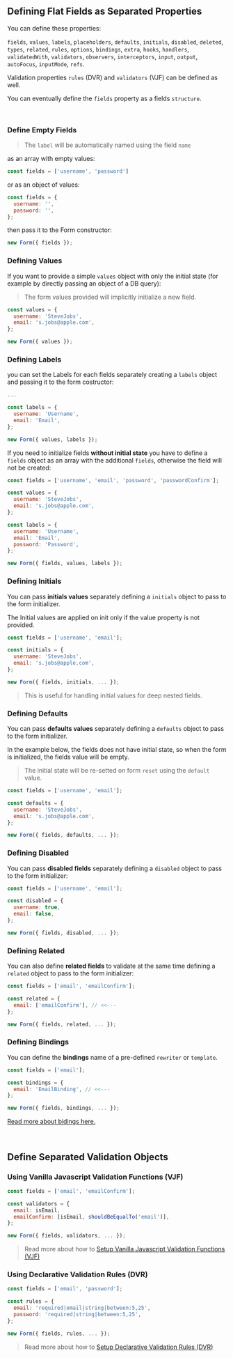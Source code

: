 ## Defining Flat Fields as Separated Properties

You can define these properties:

`fields`, `values`, `labels`, `placeholders`, `defaults`, `initials`, `disabled`, `deleted`, `types`, `related`, `rules`,  `options`, `bindings`, `extra`, `hooks`, `handlers`, `validatedWith`, `validators`, `observers`, `interceptors`, `input`, `output`, `autoFocus`, `inputMode`, `refs`.

Validation properties `rules` (DVR) and `validators` (VJF) can be defined as well.

You can eventually define the `fields` property as a fields `structure`.

<br>

### Define Empty Fields

> The `label` will be automatically named using the field `name`

as an array with empty values:

```javascript
const fields = ['username', 'password']
```

or as an object of values:

```javascript
const fields = {
  username: '',
  password: '',
};
```

then pass it to the Form constructor:

```javascript
new Form({ fields });
```

### Defining Values

If you want to provide a simple `values` object with only the initial state (for example by directly passing an object of a DB query):

> The form values provided will implicitly initialize a new field.

```javascript
const values = {
  username: 'SteveJobs',
  email: 's.jobs@apple.com',
};

new Form({ values });
```

### Defining Labels

you can set the Labels for each fields separately creating a `labels` object and passing it to the form costructor:

```javascript
...

const labels = {
  username: 'Username',
  email: 'Email',
};

new Form({ values, labels });
```

If you need to initialize fields **without initial state** you have to define a `fields` object as an array with the additional `fields`, otherwise the field will not be created:

```javascript
const fields = ['username', 'email', 'password', 'passwordConfirm'];

const values = {
  username: 'SteveJobs',
  email: 's.jobs@apple.com',
};

const labels = {
  username: 'Username',
  email: 'Email',
  password: 'Password',
};

new Form({ fields, values, labels });
```

### Defining Initials

You can pass **initials values** separately defining a `initials` object to pass to the form initializer.

The Initial values are applied on init only if the value property is not provided.

```javascript
const fields = ['username', 'email'];

const initials = {
  username: 'SteveJobs',
  email: 's.jobs@apple.com',
};

new Form({ fields, initials, ... });
```

> This is useful for handling initial values for deep nested fields.

### Defining Defaults

You can pass **defaults values** separately defining a `defaults` object to pass to the form initializer.

In the example below, the fields does not have initial state, so when the form is initialized, the fields value will be empty.

> The initial state will be re-setted on form `reset` using the `default` value.

```javascript
const fields = ['username', 'email'];

const defaults = {
  username: 'SteveJobs',
  email: 's.jobs@apple.com',
};

new Form({ fields, defaults, ... });
```


### Defining Disabled

You can pass **disabled fields** separately defining a `disabled` object to pass to the form initializer:

```javascript
const fields = ['username', 'email'];

const disabled = {
  username: true,
  email: false,
};

new Form({ fields, disabled, ... });
```

### Defining Related

You can also define **related fields** to validate at the same time defining a `related` object to pass to the form initializer:

```javascript
const fields = ['email', 'emailConfirm'];

const related = {
  email: ['emailConfirm'], // <<---
};

new Form({ fields, related, ... });
```

### Defining Bindings

You can define the **bindings** name of a pre-defined `rewriter` or `template`.

```javascript
const fields = ['email'];

const bindings = {
  email: 'EmailBinding', // <<---
};

new Form({ fields, bindings, ... });
```

[Read more about bidings here.](https://foxhound87.github.io/mobx-react-form/docs/bindings/)


<br>

## Define Separated Validation Objects

### Using Vanilla Javascript Validation Functions (VJF)

```javascript
const fields = ['email', 'emailConfirm'];

const validators = {
  email: isEmail,
  emailConfirm: [isEmail, shouldBeEqualTo('email')],
};

new Form({ fields, validators, ... });
```

> Read more about how to [Setup Vanilla Javascript Validation Functions (VJF)](../../validation/plugins/VJF/setup.md)

### Using Declarative Validation Rules (DVR)

```javascript
const fields = ['email', 'password'];

const rules = {
  email: 'required|email|string|between:5,25',
  password: 'required|string|between:5,25',
};

new Form({ fields, rules, ... });
```
> Read more about how to [Setup Declarative Validation Rules (DVR)](../../validation/plugins/DVR/setup.md)
